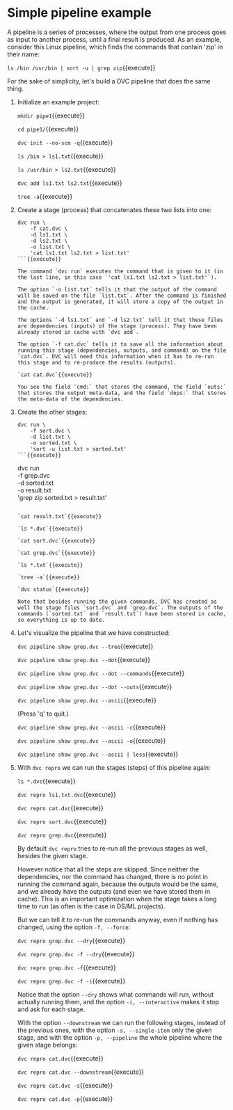 # Simple pipeline example

A pipeline is a series of processes, where the output from one process
goes as input to another process, until a final result is produced. As
an example, consider this Linux pipeline, which finds the commands
that contain 'zip' in their name:

`ls /bin /usr/bin | sort -u | grep zip`{{execute}}

For the sake of simplicity, let's build a DVC pipeline that does the
same thing.

1. Initialize an example project:

   `mkdir pipe1`{{execute}}
   
   `cd pipe1/`{{execute}}
   
   `dvc init --no-scm -q`{{execute}}
      
   `ls /bin > ls1.txt`{{execute}}
   
   `ls /usr/bin > ls2.txt`{{execute}}
   
   `dvc add ls1.txt ls2.txt`{{execute}}
   
   `tree -a`{{execute}}

2. Create a stage (process) that concatenates these two lists into
   one:
   
   ```
   dvc run \
       -f cat.dvc \
       -d ls1.txt \
       -d ls2.txt \
       -o list.txt \
       'cat ls1.txt ls2.txt > list.txt'
   ```{{execute}}
   
   The command `dvc run` executes the command that is given to it (in
   the last line, in this case `'cat ls1.txt ls2.txt > list.txt'`).
   
   The option `-o list.txt` tells it that the output of the command
   will be saved on the file `list.txt`. After the command is finished
   and the output is generated, it will store a copy of the output in
   the cache.
   
   The options `-d ls1.txt` and `-d ls2.txt` tell it that these files
   are dependencies (inputs) of the stage (process). They have been
   already stored in cache with `dvc add`.
   
   The option `-f cat.dvc` tells it to save all the information about
   running this stage (dependencies, outputs, and command) on the file
   `cat.dvc`. DVC will need this information when it has to re-run
   this stage and to re-produce the results (outputs).
   
   `cat cat.dvc`{{execute}}
   
   You see the field `cmd:` that stores the command, the field `outs:`
   that stores the output meta-data, and the field `deps:` that stores
   the meta-data of the dependencies.
   
3. Create the other stages:

   ```
   dvc run \
       -f sort.dvc \
       -d list.txt \
       -o sorted.txt \
       'sort -u list.txt > sorted.txt'
   ```{{execute}}

   ```
   dvc run \
       -f grep.dvc \
       -d sorted.txt \
       -o result.txt \
       'grep zip sorted.txt > result.txt'
   ```{execute}}

   `cat result.txt`{{execute}}
   
   `ls *.dvc`{{execute}}
   
   `cat sort.dvc`{{execute}}
   
   `cat grep.dvc`{{execute}}
   
   `ls *.txt`{{execute}}
   
   `tree -a`{{execute}}
   
   `dvc status`{{execute}}
   
   Note that besides running the given commands, DVC has created as
   well the stage files `sort.dvc` and `grep.dvc`. The outputs of the
   commands (`sorted.txt` and `result.txt`) have been stored in cache,
   so everything is up to date.

4. Let's visualize the pipeline that we have constructed:

   `dvc pipeline show grep.dvc --tree`{{execute}}

   `dvc pipeline show grep.dvc --dot`{{execute}}
   
   `dvc pipeline show grep.dvc --dot --commands`{{execute}}
   
   `dvc pipeline show grep.dvc --dot --outs`{{execute}}
   
   `dvc pipeline show grep.dvc --ascii`{{execute}}
   
   (Press 'q' to quit.)
   
   `dvc pipeline show grep.dvc --ascii -c`{{execute}}
   
   `dvc pipeline show grep.dvc --ascii -o`{{execute}}
   
   `dvc pipeline show grep.dvc --ascii | less`{{execute}}

5. With `dvc repro` we can run the stages (steps) of this pipeline
   again:
   
   `ls *.dvc`{{execute}}
   
   `dvc repro ls1.txt.dvc`{{execute}}
   
   `dvc repro cat.dvc`{{execute}}
   
   `dvc repro sort.dvc`{{execute}}
   
   `dvc repro grep.dvc`{{execute}}
   
   By default `dvc repro` tries to re-run all the previous stages as
   well, besides the given stage.
   
   However notice that all the steps are skipped. Since neither the
   dependencies, nor the command has changed, there is no point in
   running the command again, because the outputs would be the same,
   and we already have the outputs (and even we have stored them in
   cache). This is an important optimization when the stage takes a
   long time to run (as often is the case in DS/ML projects).
   
   But we can tell it to re-run the commands anyway, even if nothing
   has changed, using the option `-f, --force`:
   
   `dvc repro grep.dvc --dry`{{execute}}
   
   `dvc repro grep.dvc -f --dry`{{execute}}
   
   `dvc repro grep.dvc -f`{{execute}}
   
   `dvc repro grep.dvc -f -i`{{execute}}

   Notice that the option `--dry` shows what commands will run,
   without actually running them, and the option `-i, --interactive`
   makes it stop and ask for each stage.
   
   With the option `--downstream` we can run the following stages,
   instead of the previous ones, with the option `-s, --single-item`
   only the given stage, and with the option `-p, --pipeline` the
   whole pipeline where the given stage belongs:
   
   `dvc repro cat.dvc`{{execute}}
   
   `dvc repro cat.dvc --downstream`{{execute}}

   `dvc repro cat.dvc -s`{{execute}}

   `dvc repro cat.dvc -p`{{execute}}

